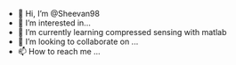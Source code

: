 - 👋 Hi, I’m @Sheevan98
- 👀 I’m interested in...
- 🌱 I’m currently learning compressed sensing with matlab
- 💞️ I’m looking to collaborate on ...
- 📫 How to reach me ...

<!---
Sheevan98/Sheevan98 is a ✨ special ✨ repository because its `README.md` (this file) appears on your GitHub profile.
You can click the Preview link to take a look at your changes.
--->
